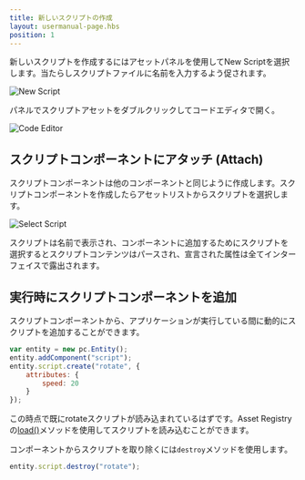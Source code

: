 ```yaml
---
title: 新しいスクリプトの作成
layout: usermanual-page.hbs
position: 1
---
```


新しいスクリプトを作成するにはアセットパネルを使用してNew Scriptを選択します。当たらしスクリプトファイルに名前を入力するよう促されます。

![New Script][0]

パネルでスクリプトアセットをダブルクリックしてコードエディタで開く。

![Code Editor][1]

## スクリプトコンポーネントにアタッチ (Attach)

スクリプトコンポーネントは他のコンポーネントと同じように作成します。スクリプトコンポーネントを作成したらアセットリストからスクリプトを選択します。

![Select Script][2]

スクリプトは名前で表示され、コンポーネントに追加するためにスクリプトを選択するとスクリプトコンテンツはパースされ、宣言された属性は全てインターフェイスで露出されます。

## 実行時にスクリプトコンポーネントを追加

スクリプトコンポーネントから、アプリケーションが実行している間に動的にスクリプトを追加することができます。

```javascript
var entity = new pc.Entity();
entity.addComponent("script");
entity.script.create("rotate", {
    attributes: {
        speed: 20
    }
});
```

この時点で既にrotateスクリプトが読み込まれているはずです。Asset Registryの[load()][3]メソッドを使用してスクリプトを読み込むことができます。

コンポーネントからスクリプトを取り除くには`destroy`メソッドを使用します。

```javascript
entity.script.destroy("rotate");
```

[0]: /images/user-manual/scripting/new-script.jpg
[1]: /images/user-manual/scripting/code-editor.jpg
[2]: /images/user-manual/scripting/select-script.jpg
[3]: /api/pc.AssetRegistry.html#load
